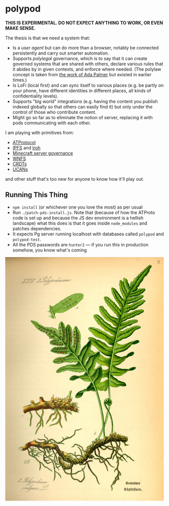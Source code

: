 
# polypod

**THIS IS EXPERIMENTAL. DO NOT EXPECT ANYTHING TO WORK, OR EVEN MAKE SENSE.**

The thesis is that we need a system that:

- Is a *user agent* but can do more than a browser, notably be connected persistently and
  carry out smarter automation.
- Supports *polylegal* governance, which is to say that it can create governed systems that
  are shared with others, declare various rules that it abides by in given contexts, and
  enforce where needed. (The polylaw concept is taken from [the work of Ada Palmer](https://en.wikipedia.org/wiki/Too_Like_the_Lightning)
  but existed in earlier times.)
- Is LoFi (local first) and can sync itself to various places (e.g. be partly on your
  phone, have different identities in different places, all kinds of confidentiality levels).
- Supports "big world" integrations (e.g. having the content you publish indexed globally
  so that others can easily find it) but only under the control of those who contribute
  content.
- Might go so far as to eliminate the notion of server, replacing it with pods communicating
  with each other.

I am playing with primitives from:

- [ATProtocol](https://atproto.com/)
- [IPFS](https://ipfs.tech/) and [Iroh](https://iroh.computer/)
- [Minecraft server governance](https://www.semanticscholar.org/search?q=%5C%22Seth%20Frey%5C%22&sort=relevance)
- [WNFS](https://github.com/wnfs-wg/)
- [CRDTs](https://yjs.dev/)
- [UCANs](https://ucan.xyz/)

and other stuff that's too new for anyone to know how it'll play out.

## Running This Thing

- `npm install` (or whichever one you love the most) as per usual
- Run `./patch-pds-install.js`. Note that (because of how the ATProto code is set up and because the
  JS dev environment is a hellish landscape) what this does is that it goes inside `node_modules` and
  patches dependencies.
- It expects Pg server running localhost with databases called `polypod` and `polypod-test`.
- All the PDS passwords are `hunter2` — if you run this in production somehow, you know what's coming

![polypody](polypody.jpg)
